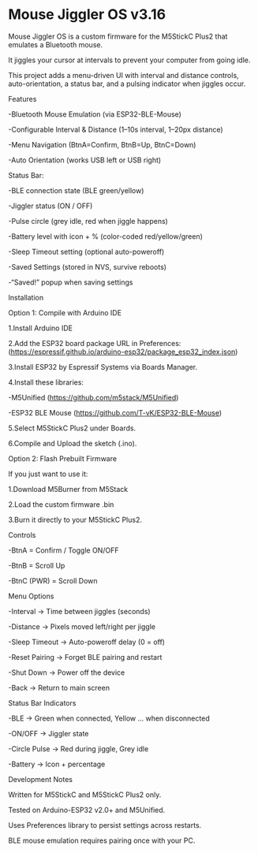# Mouse Jiggler OS v3.16


Mouse Jiggler OS is a custom firmware for the M5StickC Plus2 that emulates a Bluetooth mouse.

It jiggles your cursor at intervals to prevent your computer from going idle.

This project adds a menu-driven UI with interval and distance controls, auto-orientation, a status bar, and a pulsing indicator when jiggles occur.


Features

-Bluetooth Mouse Emulation (via ESP32-BLE-Mouse)

-Configurable Interval & Distance (1–10s interval, 1–20px distance)

-Menu Navigation (BtnA=Confirm, BtnB=Up, BtnC=Down)

-Auto Orientation (works USB left or USB right)


Status Bar:

-BLE connection state (BLE green/yellow)

-Jiggler status (ON / OFF)

-Pulse circle (grey idle, red when jiggle happens)

-Battery level with icon + % (color-coded red/yellow/green)

-Sleep Timeout setting (optional auto-poweroff)

-Saved Settings (stored in NVS, survive reboots)

-“Saved!” popup when saving settings



Installation

Option 1: Compile with Arduino IDE

1.Install Arduino IDE

2.Add the ESP32 board package URL in Preferences: (https://espressif.github.io/arduino-esp32/package_esp32_index.json)

3.Install ESP32 by Espressif Systems via Boards Manager.

4.Install these libraries:

-M5Unified (https://github.com/m5stack/M5Unified)

-ESP32 BLE Mouse (https://github.com/T-vK/ESP32-BLE-Mouse)

5.Select M5StickC Plus2 under Boards.

6.Compile and Upload the sketch (.ino).


Option 2: Flash Prebuilt Firmware

If you just want to use it:

1.Download M5Burner from M5Stack

2.Load the custom firmware .bin

3.Burn it directly to your M5StickC Plus2.


Controls

-BtnA = Confirm / Toggle ON/OFF

-BtnB = Scroll Up

-BtnC (PWR) = Scroll Down



Menu Options


-Interval → Time between jiggles (seconds)

-Distance → Pixels moved left/right per jiggle

-Sleep Timeout → Auto-poweroff delay (0 = off)

-Reset Pairing → Forget BLE pairing and restart

-Shut Down → Power off the device

-Back → Return to main screen

Status Bar Indicators

-BLE → Green when connected, Yellow ... when disconnected

-ON/OFF → Jiggler state

-Circle Pulse → Red during jiggle, Grey idle

-Battery → Icon + percentage



Development Notes

Written for M5StickC and M5StickC Plus2 only.

Tested on Arduino-ESP32 v2.0+ and M5Unified.

Uses Preferences library to persist settings across restarts.

BLE mouse emulation requires pairing once with your PC.

